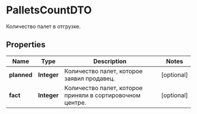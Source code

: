

# PalletsCountDTO

Количество палет в отгрузке.

## Properties

| Name | Type | Description | Notes |
|------------ | ------------- | ------------- | -------------|
|**planned** | **Integer** | Количество палет, которое заявил продавец. |  [optional] |
|**fact** | **Integer** | Количество палет, которое приняли в сортировочном центре. |  [optional] |



